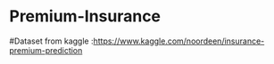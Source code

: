 # Premium-Insurance
#Dataset from kaggle :https://www.kaggle.com/noordeen/insurance-premium-prediction
